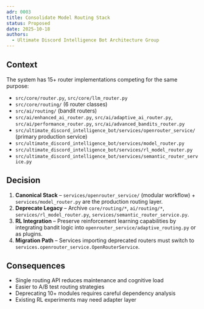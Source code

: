 ```yaml
---
adr: 0003
title: Consolidate Model Routing Stack
status: Proposed
date: 2025-10-18
authors:
  - Ultimate Discord Intelligence Bot Architecture Group
---
```


## Context

The system has 15+ router implementations competing for the same purpose:

- `src/core/router.py`, `src/core/llm_router.py`
- `src/core/routing/` (6 router classes)
- `src/ai/routing/` (bandit routers)
- `src/ai/enhanced_ai_router.py`, `src/ai/adaptive_ai_router.py`, `src/ai/performance_router.py`, `src/ai/advanced_bandits_router.py`
- `src/ultimate_discord_intelligence_bot/services/openrouter_service/` (primary production service)
- `src/ultimate_discord_intelligence_bot/services/model_router.py`
- `src/ultimate_discord_intelligence_bot/services/rl_model_router.py`
- `src/ultimate_discord_intelligence_bot/services/semantic_router_service.py`

## Decision

1. **Canonical Stack** – `services/openrouter_service/` (modular workflow) + `services/model_router.py` are the production routing layer.
2. **Deprecate Legacy** – Archive `core/routing/*`, `ai/routing/*`, `services/rl_model_router.py`, `services/semantic_router_service.py`.
3. **RL Integration** – Preserve reinforcement learning capabilities by integrating bandit logic into `openrouter_service/adaptive_routing.py` or as plugins.
4. **Migration Path** – Services importing deprecated routers must switch to `services.openrouter_service.OpenRouterService`.

## Consequences

- Single routing API reduces maintenance and cognitive load
- Easier to A/B test routing strategies
- Deprecating 10+ modules requires careful dependency analysis
- Existing RL experiments may need adapter layer
